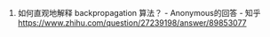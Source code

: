 1. 如何直观地解释 backpropagation 算法？ - Anonymous的回答 - 知乎 https://www.zhihu.com/question/27239198/answer/89853077

